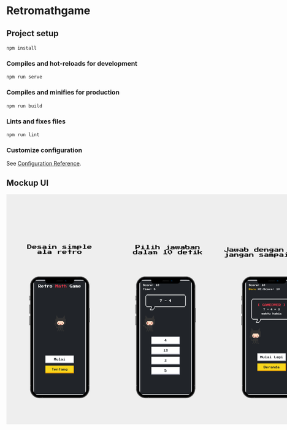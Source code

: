 # Retromathgame

## Project setup
```
npm install
```

### Compiles and hot-reloads for development
```
npm run serve
```

### Compiles and minifies for production
```
npm run build
```

### Lints and fixes files
```
npm run lint
```

### Customize configuration
See [Configuration Reference](https://cli.vuejs.org/config/).

## Mockup UI
<div style='display:flex'>
  <img src="https://raw.githubusercontent.com/ricko-v/retromathgame/master/Mockup/homescreen.jpg" width="300" height="600"/>
  <img src="https://raw.githubusercontent.com/ricko-v/retromathgame/master/Mockup/main.jpeg" width="300" height="600"/>
  <img src="https://raw.githubusercontent.com/ricko-v/retromathgame/master/Mockup/gameover.jpeg" width="300" height="600"/>
</div>
